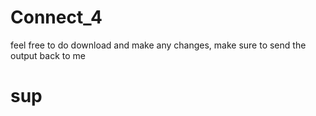 # Connect_4
feel free to do download and make any changes, make sure to send the output back to me
<html>
  <head>
    
  </head>
  <body>
    <h1>sup</h1>
  </body>
</html>
